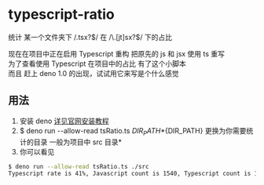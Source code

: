# typescript-ratio
统计 某一个文件夹下 /\.tsx?$/ 在 /\.[jt]sx?$/ 下的占比  

现在在项目中正在启用 Typescript 重构 把原先的 js 和 jsx 使用 ts 重写  
为了查看使用 Typescript 在项目中的占比 有了这个小脚本  
而且 赶上 deno 1.0 的出现，试试用它来写是个什么感觉

## 用法
1. 安装 deno [详见官网安装教程](https://deno.land/#installation)
2. $ deno run --allow-read tsRatio.ts ${DIR_PATH}  
*${DIR_PATH} 更换为你需要统计的目录 一般为项目中 src 目录*
3. 你可以看见
```bash
$ deno run --allow-read tsRatio.ts ./src
Typescript rate is 41%, Javascript count is 1540, Typescript count is 1090
```